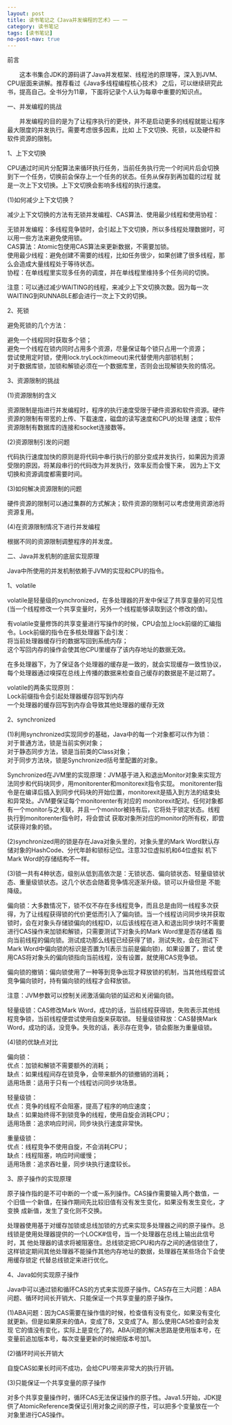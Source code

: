 ```yaml
---
layout: post
title: 读书笔记之《Java并发编程的艺术》—— 一
category: 读书笔记
tags: [读书笔记]
no-post-nav: true
---
```


前言

&ensp;&ensp;&ensp;&ensp;这本书集合JDK的源码讲了Java并发框架、线程池的原理等，深入到JVM、CPU层面来讲解。推荐看过《Java多线程编程核心技术》
之后，可以继续研究此书，提高自己。全书分为11章，下面将记录个人认为每章中重要的知识点。

一、并发编程的挑战

&ensp;&ensp;&ensp;&ensp;并发编程的目的是为了让程序执行的更快，并不是启动更多的线程就能让程序最大限度的并发执行。需要考虑很多因素，比如
上下文切换、死锁，以及硬件和软件资源的限制。

1、上下文切换

CPU通过时间片分配算法来循环执行任务，当前任务执行完一个时间片后会切换到下一个任务，切换前会保存上一个任务的状态。任务从保存到再加载的过程
就是一次上下文切换。上下文切换会影响多线程的执行速度。

(1)如何减少上下文切换？

减少上下文切换的方法有无锁并发编程、CAS算法、使用最少线程和使用协程：

无锁并发编程：多线程竞争锁时，会引起上下文切换，所以多线程处理数据时，可以用一些方法来避免使用锁。<br/>
CAS算法：Atomic包使用CAS算法来更新数据，不需要加锁。<br/>
使用最少线程：避免创建不需要的线程，比如任务很少，如果创建了很多线程，那么会造成大量线程处于等待状态。<br/>
协程：在单线程里实现多任务的调度，并在单线程里维持多个任务间的切换。

注意：可以通过减少WAITING的线程，来减少上下文切换次数。因为每一次WAITING到RUNNABLE都会进行一次上下文的切换。

2、死锁

避免死锁的几个方法：

避免一个线程同时获取多个锁；<br/>
避免一个线程在锁内同时占用多个资源，尽量保证每个锁只占用一个资源；<br/>
尝试使用定时锁，使用lock.tryLock(timeout)来代替使用内部锁机制；<br/>
对于数据库锁，加锁和解锁必须在一个数据库里，否则会出现解锁失败的情况。

3、资源限制的挑战

(1)资源限制的含义

资源限制是指进行并发编程时，程序的执行速度受限于硬件资源和软件资源。硬件资源的限制有带宽的上传、下载速度，磁盘的读写速度和CPU的处理
速度；软件资源限制有数据库的连接和socket连接数等。

(2)资源限制引发的问题

代码执行速度加快的原则是将代码中串行执行的部分变成并发执行，如果因为资源受限的原因，将某段串行的代码改为并发执行，效率反而会慢下来，
因为上下文切换和资源调度都需要时间。

(3)如何解决资源限制的问题

硬件资源的限制可以通过集群的方式解决；软件资源的限制可以考虑使用资源池将资源复用。

(4)在资源限制情况下进行并发编程

根据不同的资源限制调整程序的并发度。


二、Java并发机制的底层实现原理

Java中所使用的并发机制依赖于JVM的实现和CPU的指令。

1、volatile

volatile是轻量级的synchronized，在多处理器的开发中保证了共享变量的可见性(当一个线程修改一个共享变量时，另外一个线程能够读取到这个修改的值)。

有volatile变量修饰的共享变量进行写操作的时候，CPU会加上lock前缀的汇编指令。Lock前缀的指令在多核处理器下会引发：<br/>
将当前处理器缓存行的数据写回到系统内存；<br/>
这个写回内存的操作会使其他CPU里缓存了该内存地址的数据无效。

在多处理器下，为了保证各个处理器的缓存是一致的，就会实现缓存一致性协议，每个处理器通过嗅探在总线上传播的数据来检查自己缓存的数据是不是过期了。

volatile的两条实现原则：<br/>
Lock前缀指令会引起处理器缓存回写到内存<br/>
一个处理器的缓存回写到内存会导致其他处理器的缓存无效<br/>

2、synchronized

(1)利用synchronized实现同步的基础，Java中的每一个对象都可以作为锁：<br/>
对于普通方法，锁是当前实例对象；<br/>
对于静态同步方法，锁是当前类的Class对象；<br/>
对于同步方法块，锁是Synchronized括号里配置的对象。

Synchronized在JVM里的实现原理：JVM基于进入和退出Monitor对象来实现方法同步和代码块同步，用monitorenter和monitorexit指令实现。
monitorenter指令是在编译后插入到同步代码块的开始位置，monitorexit是插入到方法的结束处和异常处。JVM要保证每个monitorenter有对应的
monitorexit配对。任何对象都有一个monitor与之关联，并且一个monitor被持有后，它将处于锁定状态。线程执行到monitorenter指令时，将会尝试
获取对象所对应的monitor的所有权，即尝试获得对象的锁。

(2)synchronized用的锁是存在Java对象头里的，对象头里的Mark Word默认存储对象的HashCode、分代年龄和锁标记位。注意32位虚拟机和64位虚拟
机下Mark Word的存储结构不一样。

(3)锁一共有4种状态，级别从低到高依次是：无锁状态、偏向锁状态、轻量级锁状态、重量级锁状态。这几个状态会随着竞争情况逐渐升级。锁可以升级但是
不能降级。

偏向锁：大多数情况下，锁不仅不存在多线程竞争，而且总是由同一线程多次获得，为了让线程获得锁的代价更低而引入了偏向锁。当一个线程访问同步块并获取
锁时，会在对象头存储锁偏向的线程ID，以后该线程在进入和退出同步块时不需要进行CAS操作来加锁和解锁，只需要测试下对象头的Mark Word里是否存储着
指向当前线程的偏向锁。测试成功那么线程已经获得了锁，测试失败，会在测试下Mark Word中偏向锁的标识是否置为1(表示当前是偏向锁)，如果设置了，尝试
使用CAS将对象头的偏向锁指向当前线程，没有设置，就使用CAS竞争锁。

偏向锁的撤销：偏向锁使用了一种等到竞争出现才释放锁的机制，当其他线程尝试竞争偏向锁时，持有偏向锁的线程才会释放锁。

注意：JVM参数可以控制关闭激活偏向锁的延迟和关闭偏向锁。

轻量级锁：CAS修改Mark Word，成功的话，当前线程获得锁，失败表示其他线程竞争锁，当前线程便尝试使用自旋来获取锁。
轻量级锁释放：CAS替换Mark Word，成功的话，没竞争。失败的话，表示存在竞争，锁会膨胀为重量级锁。

(4)锁的优缺点对比

偏向锁：<br/> 
优点：加锁和解锁不需要额外的消耗；<br/> 
缺点：如果线程间存在锁竞争，会带来额外的锁撤销的消耗；<br/> 
适用场景：适用于只有一个线程访问同步块场景。

轻量级锁：<br/> 
优点：竞争的线程不会阻塞，提高了程序的响应速度；<br/> 
缺点：如果始终得不到锁竞争的线程，使用自旋会消耗CPU；<br/> 
适用场景：追求响应时间，同步块执行速度非常快。

重量级锁：<br/> 
优点：线程竞争不使用自旋，不会消耗CPU；<br/> 
缺点：线程阻塞，响应时间缓慢；<br/> 
适用场景：追求吞吐量，同步块执行速度较长。

3、原子操作的实现原理

原子操作指的是不可中断的一个或一系列操作。CAS操作需要输入两个数值，一个旧值一个新值，在操作期间先比较旧值有没有发生变化，如果没有发生变化，才变换
成新值，发生了变化则不交换。

处理器使用基于对缓存加锁或总线加锁的方式来实现多处理器之间的原子操作。总线锁是使用处理器提供的一个LOCK#信号，当一个处理器在总线上输出此信号时，其
他处理器的请求将被阻塞住。总线锁定把CPU和内存之间的通信锁住了，这样锁定期间其他处理器不能操作其他内存地址的数据，处理器在某些场合下会使用缓存锁定
代替总线锁定来进行优化。

4、Java如何实现原子操作

Java中可以通过锁和循环CAS的方式来实现原子操作。CAS存在三大问题：ABA问题、循环时间长开销大、只能保证一个共享变量的原子操作。

(1)ABA问题：因为CAS需要在操作值的时候，检查值有没有变化，如果没有变化就更新。但是如果原来的值A，变成了B，又变成了A。那么使用CAS检查时会发现
它的值没有变化，实际上是变化了的。ABA问题的解决思路是使用版本号，在变量前追加版本号，每次变量更新的时候把版本号加1。

(2)循环时间长开销大

自旋CAS如果长时间不成功，会给CPU带来非常大的执行开销。

(3)只能保证一个共享变量的原子操作

对多个共享变量操作时，循环CAS无法保证操作的原子性。Java1.5开始，JDK提供了AtomicReference类保证引用对象之间的原子性，可以把多个变量放在一个
对象里进行CAS操作。








